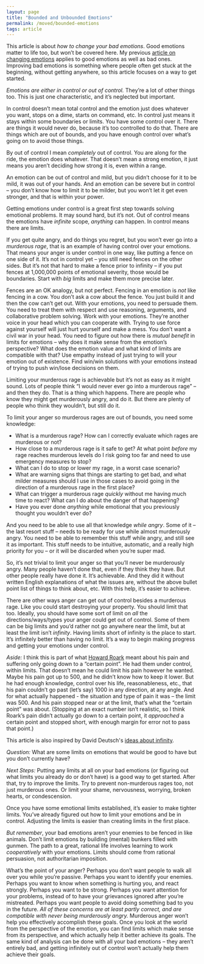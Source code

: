 ```yaml
---
layout: page
title: "Bounded and Unbounded Emotions"
permalink: /moved/bounded-emotions
tags: article
---
```


This article is about *how to change your bad emotions*. Good emotions matter to life too, but won’t be covered here. My previous [article on changing emotions](http://fallibleideas.com/emotions) applies to good emotions as well as bad ones. Improving bad emotions is something where people often get stuck at the beginning, without getting anywhere, so this article focuses on a way to get started.

*Emotions are either in control or out of control.* They’re a lot of other things too. This is just one characteristic, and it’s neglected but important.

In control doesn’t mean total control and the emotion just does whatever you want, stops on a dime, starts on command, etc. In control just means it stays within some boundaries or limits. You have some control over it. There are things it would never do, because it’s too controlled to do that. There are things which are out of bounds, and you have enough control over what’s going on to avoid those things.

By out of control I mean *completely* out of control. You are along for the ride, the emotion does whatever. That doesn’t mean a strong emotion, it just means you aren’t deciding how strong it is, even within a range.

An emotion can be out of control and mild, but you didn’t choose for it to be mild, it was out of your hands. And an emotion can be severe but in control – you don’t know how to limit it to be milder, but you won’t let it get even stronger, and that is within your power.

Getting emotions under control is a great first step towards solving emotional problems. It may sound hard, but it’s not. Out of control means the emotions have *infinite* scope, *anything* can happen. In control means there are limits.

If you get quite angry, and do things you regret, but you won’t ever go into a *murderous rage*, that is an example of having control over your emotions. That means your anger is under control in one way, like putting a fence on one side of it. It’s not in control yet – you still need fences on the other sides. But it’s not that hard to make a fence prior to infinity – if you put fences at 1,000,000 points of emotional severity, those would be boundaries. Start with *big* limits and make them more precise later.

Fences are an OK analogy, but not perfect. Fencing in an emotion is *not* like fencing in a cow. You don’t ask a cow about the fence. You just build it and then the cow can’t get out. With your emotions, you need to persuade them. You need to treat them with respect and use reasoning, arguments, and collaborative problem solving. Work with your emotions. They’re another voice in your head which you can cooperate with. Trying to use force against yourself will just hurt yourself and make a mess. You don’t want a civil war in your head. You need to figure out how there is *mutual benefit* in limits for emotions – why does it make sense from the emotion’s perspective? What does the emotion value and what kind of limits are compatible with that? Use empathy instead of just trying to will your emotion out of existence. Find win/win solutions with your emotions instead of trying to push win/lose decisions on them.

Limiting your murderous rage is achievable but it’s not as easy as it might sound. Lots of people think “I would never ever go into a murderous rage” – and then they do. That is a thing which happens. There are people who know they might get murderously angry, and do it. But there are plenty of people who think they wouldn’t, but still do it.

To limit your anger so murderous rages are out of bounds, you need some knowledge:

- What is a murderous rage? How can I correctly evaluate which rages are murderous or not?
- How close to a murderous rage is it safe to get? At what point *before* my rage reaches murderous levels do I risk going too far and need to use emergency measures to stop?
- What can I do to stop or lower my rage, in a worst case scenario?
- What are warning signs that things are starting to get bad, and what milder measures should I use in those cases to avoid going in the direction of a murderous rage in the first place?
- What can trigger a murderous rage *quickly* without me having much time to react? What can I do about the danger of that happening?
- Have you ever done *anything* while emotional that you previously thought you wouldn’t ever do?

And you need to be able to use all that knowledge *while angry*. Some of it – the last resort stuff – needs to be ready for use while almost murderously angry. You need to be able to remember this stuff while angry, and still see it as important. This stuff needs to be intuitive, automatic, and a really high priority for you – or it will be discarded when you’re super mad.

So, it’s not trivial to limit your anger so that you’ll never be murderously angry. Many people haven’t done that, even if they think they have. But other people really have done it. It’s achievable. And they did it without written English explanations of what the issues are, without the above bullet point list of things to think about, etc. With this help, it’s easier to achieve.

There are other ways anger can get out of control besides a murderous rage. Like you could start destroying your property. You should limit that too. Ideally, you should have some sort of limit on *all* the directions/ways/types your anger could get out of control. Some of them can be big limits and you’d rather not go anywhere near the limit, but at least the limit isn’t *infinity*. Having limits short of infinity is the place to start. It’s infinitely better than having no limit. It’s a way to begin making progress and getting your emotions under control.

*Aside:* I think this is part of what [Howard Roark](https://www.amazon.com/Fountainhead-Ayn-Rand-ebook/dp/B002OSXDAU?tag=curi04-20) meant about his pain and suffering only going down to a “certain point”. He had them under control, within limits. That doesn’t mean he could limit his pain however he wanted. Maybe his pain got up to 500, and he didn’t know how to keep it lower. But he had enough knowledge, control over his life, reasonableness, etc., that his pain couldn’t go past (let’s say) 1000 in any direction, at any angle. And for what actually happened - the situation and type of pain it was – the limit was 500. And his pain stopped near or at the limit, that’s what the “certain point” was about. (Stopping at an exact number isn’t realistic, so I think Roark’s pain didn’t actually go down to a certain point, it *approached* a certain point and stopped short, with enough margin for error not to pass that point.)

This article is also inspired by David Deutsch's [ideas about infinity](http://beginningofinfinity.com).

*Question:* What are some limits on emotions that would be good to have but you don’t currently have?

*Next Steps:* Putting any limits at all on your bad emotions (or figuring out what limits you already do or don’t have) is a good way to get started. After that, try to improve the limits. Try to prevent non-murderous rages too, not just murderous ones. Or limit your shame, nervousness, worrying, broken hearts, or condescension.

Once you have some emotional limits established, it’s easier to make tighter limits. You’ve already figured out how to limit your emotions and be in control. Adjusting the limits is easier than creating limits in the first place.

*But remember*, your bad emotions aren’t your enemies to be fenced in like animals. Don’t limit emotions by building (mental) bunkers filled with gunmen. The path to a great, rational life involves learning to work *cooperatively* with your emotions. Limits should come from rational persuasion, not authoritarian imposition.

What’s the point of your anger? Perhaps you don’t want people to walk all over you while you’re passive. Perhaps you want to identify your enemies. Perhaps you want to know when something is hurting you, and react strongly. Perhaps you want to be strong. Perhaps you want attention for your problems, instead of to have your grievances ignored after you’re mistreated. Perhaps you want people to avoid doing something bad to you in the future. *All of these concerns are at least partly correct, and are compatible with never being murderously angry.* Murderous anger won’t help you effectively accomplish these goals. Once you look at the world from the perspective of the emotion, you can find limits which make sense from its perspective, and which actually help it better achieve its goals. The same kind of analysis can be done with all your bad emotions – they aren’t entirely bad, and getting infinitely out of control won’t actually help them achieve their goals.